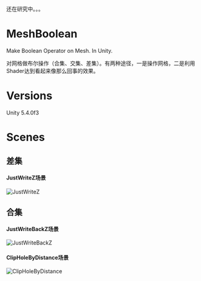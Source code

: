 还在研究中。。。

# MeshBoolean
Make Boolean Operator on Mesh. In Unity.

对网格做布尔操作（合集、交集、差集）。有两种途径，一是操作网格，二是利用Shader达到看起来像那么回事的效果。

# Versions
Unity 5.4.0f3

# Scenes
## 差集
#### JustWriteZ场景
![JustWriteZ](https://github.com/KaimaChen/MeshBoolean/blob/master/Blog/JustWriteZ.PNG)  

## 合集
#### JustWriteBackZ场景
![JustWriteBackZ](https://github.com/KaimaChen/MeshBoolean/blob/master/Blog/JustWriteBackZ.PNG)  

#### ClipHoleByDistance场景
![ClipHoleByDistance](https://github.com/KaimaChen/MeshBoolean/blob/master/Blog/ClipHoleByDistance.PNG)